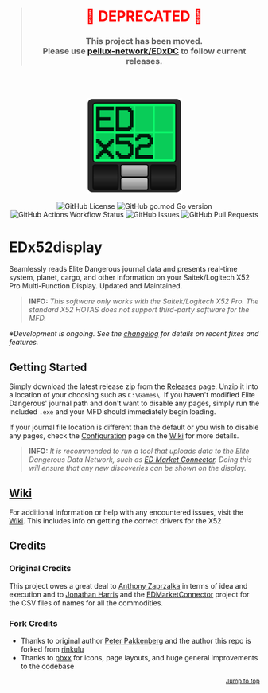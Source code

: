 > <h1 align="center" style="color:red;">🚨 DEPRECATED 🚨</h1>
> 
> <h3 align="center">This project has been moved.<br>
> Please use <a href="https://github.com/pellux-network/EDxDC">pellux-network/EDxDC</a> to follow current releases.</h3>
<br>
<br>
<p align="center">
  <img src="./assets/giticon.png" alt="EDx52display Logo">
</p>

<p align="center">
  <img src="https://img.shields.io/github/license/pellux-network/edx52display" alt="GitHub License" />
  <img src="https://img.shields.io/github/go-mod/go-version/pellux-network/edx52display?logo=go&logoSize=auto&label=%20&color=grey"
  alt="GitHub go.mod Go version" />
  <img src="https://img.shields.io/github/actions/workflow/status/pellux-network/edx52display/go.yml" alt="GitHub Actions Workflow Status" />
  <img src="https://img.shields.io/github/issues/pellux-network/edx52display" alt="GitHub Issues" />
  <img src="https://img.shields.io/github/issues-pr/pellux-network/edx52display" alt="GitHub Pull Requests" />
</p>

# EDx52display

Seamlessly reads Elite Dangerous journal data and presents real-time system, planet, cargo, and other information on your Saitek/Logitech X52 Pro Multi-Function Display. Updated and Maintained.

> **INFO:** _This software only works with the Saitek/Logitech X52 Pro. The standard X52 HOTAS does not support third-party software for the MFD._

※_Development is ongoing. See the [changelog](https://github.com/pellux-network/EDx52display/blob/master/CHANGELOG.md) for details on recent fixes and features._

## Getting Started

Simply download the latest release zip from the [Releases](https://github.com/pellux-network/EDx52display/releases/latest) page. Unzip it into a location of your choosing such as `C:\Games\`. If you haven't modified Elite Dangerous' journal path and don't want to disable any pages, simply run the included `.exe` and your MFD should immediately begin loading.

If your journal file location is different than the default or you wish to disable any pages, check the [Configuration](link) page on the [Wiki](https://github.com/pellux-network/EDx52display/wiki) for more details.

> **INFO:** _It is recommended to run a tool that uploads data to the Elite Dangerous Data Network, such as [ED Market Connector](https://github.com/Marginal/EDMarketConnector). Doing this will ensure that any new discoveries can be shown on the display._

## [Wiki](https://github.com/pellux-network/EDx52display/wiki)

For additional information or help with any encountered issues, visit the [Wiki](https://github.com/pellux-network/EDx52display/wiki). This includes info on getting the correct drivers for the X52

## Credits

### Original Credits

This project owes a great deal to [Anthony Zaprzalka](https://github.com/AZaps) in terms of idea and execution
and to [Jonathan Harris](https://github.com/Marginal) and the [EDMarketConnector](https://github.com/Marginal/EDMarketConnector) project
for the CSV files of names for all the commodities.

### Fork Credits

- Thanks to original author [Peter Pakkenberg](https://github.com/peterbn) and the author this repo is forked from [rinkulu](https://github.com/rinkulu/)
- Thanks to [pbxx](https://github.com/pbxx) for icons, page layouts, and huge general improvements to the codebase

<p style="font-size: 12px" align="right">
  <a href="#edx52display">Jump to top</a>
</p>
